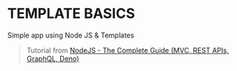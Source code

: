 # TEMPLATE BASICS

Simple app using Node JS & Templates

> Tutorial from [NodeJS - The Complete Guide (MVC, REST APIs, GraphQL, Deno)]("https://www.udemy.com/course/nodejs-the-complete-guide/")
